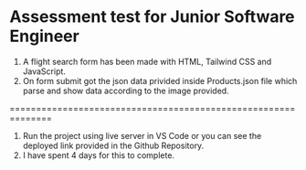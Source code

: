 # Assessment test for Junior Software Engineer

1. A flight search form has been made with HTML, Tailwind CSS and JavaScript.
2. On form submit got the json data privided inside Products.json file which parse and show data according to the image provided.

==============================================================


1. Run the project using live server in VS Code or you can see the deployed link provided in the Github Repository.
2. I have spent 4 days for this to complete.
